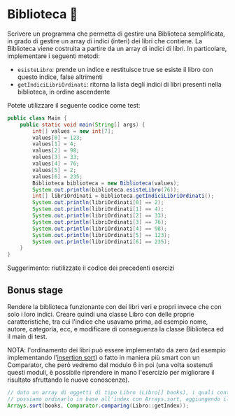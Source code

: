 # Biblioteca 🛴

Scrivere un programma che permetta di gestire una Biblioteca semplificata, in grado di gestire un array
di indici (interi) dei libri che contiene. La Biblioteca viene costruita a partire da un array di 
indici di libri.
In particolare, implementare i seguenti metodi:
- `esisteLibro`: prende un indice e restituisce true se esiste il libro con questo indice, false altrimenti
- `getIndiciLibriOrdinati`: ritorna la lista degli indici di libri presenti nella biblioteca, in ordine ascendente

Potete utilizzare il seguente codice come test:

```java
public class Main {
    public static void main(String[] args) {
        int[] values = new int[7];
        values[0] = 123;
        values[1] = 4;
        values[2] = 98;
        values[3] = 33;
        values[4] = 76;
        values[5] = 2;
        values[6] = 235;
        Biblioteca biblioteca = new Biblioteca(values);
        System.out.println(biblioteca.esisteLibro(76));
        int[] libriOrdinati = biblioteca.getIndiciLibriOrdinati();
        System.out.println(libriOrdinati[0] == 2);
        System.out.println(libriOrdinati[1] == 4);
        System.out.println(libriOrdinati[2] == 33);
        System.out.println(libriOrdinati[3] == 76);
        System.out.println(libriOrdinati[4] == 98);
        System.out.println(libriOrdinati[5] == 123);
        System.out.println(libriOrdinati[6] == 235);
    }
}
```

Suggerimento: riutilizzate il codice dei precedenti esercizi

## Bonus stage

Rendere la biblioteca funzionante con dei libri veri e propri invece che con solo i loro indici.
Creare quindi una classe Libro con delle proprie caratteristiche, tra cui l'indice che usavamo prima,
ad esempio nome, autore, categoria, ecc, e modificare di conseguenza la classe Biblioteca ed il main di test.

NOTA: l'ordinamento dei libri può essere implementato da zero (ad esempio implementando l'[insertion sort](https://en.wikipedia.org/wiki/Insertion_sort)) o fatto in maniera più smart con un Comparator, che però vedremo dal modulo 6 in poi (una volta sostenuti questi moduli, è possibile riprendere in mano l'esercizio per migliorare il risultato sfruttando le nuove conoscenze).

```Java
// dato un array di oggetti di tipo Libro (Libro[] books), i quali contengono un metodo getIndex
// possiamo ordinarlo in base all'index con Arrays.sort, aggiungendo il seguente Comparator come secondo parametro
Arrays.sort(books, Comparator.comparing(Libro::getIndex));
```





